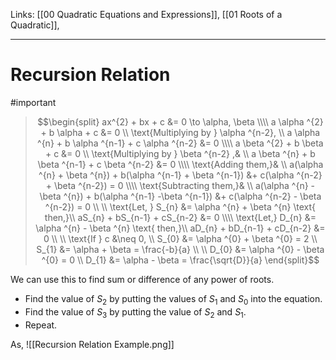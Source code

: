 Links: [[00 Quadratic Equations and Expressions]], [[01 Roots of a Quadratic]], 
___
# Recursion Relation
#important 

> $$\begin{split}
> ax^{2} + bx + c &= 0 \to \alpha, \beta \\\\
> a \alpha ^{2} + b \alpha + c &= 0 \\
> \text{Multiplying by } \alpha ^{n-2}, \\
> a \alpha ^{n} + b \alpha ^{n-1} + c \alpha ^{n-2} &= 0 \\\\
> a \beta ^{2} + b \beta + c &= 0 \\
> \text{Multiplying by } \beta ^{n-2} ,& \\
> a \beta ^{n} + b \beta ^{n-1} + c \beta ^{n-2} &= 0 \\\\
> \text{Adding them,}& \\
> a(\alpha ^{n} + \beta ^{n}) + b(\alpha ^{n-1} + \beta ^{n-1}) &+ c(\alpha ^{n-2} + \beta ^{n-2}) = 0 \\\\
> \text{Subtracting them,}& \\
> a(\alpha ^{n} - \beta ^{n}) + b(\alpha ^{n-1} -\beta ^{n-1}) &+ c(\alpha ^{n-2} - \beta ^{n-2}) = 0 \\
> \\
> \text{Let, } S_{n} &= \alpha ^{n} + \beta ^{n} \text{ then,}\\
> aS_{n} + bS_{n-1} + cS_{n-2} &= 0 \\\\
> \text{Let,} D_{n} &= \alpha ^{n} - \beta ^{n} \text{ then,}\\
> aD_{n} + bD_{n-1} + cD_{n-2} &= 0 \\
> \\
> \text{If } c &\neq 0, \\
> S_{0} &= \alpha ^{0} + \beta ^{0} = 2 \\
> S_{1} &= \alpha + \beta = \frac{-b}{a} \\
> \\
> D_{0} &= \alpha ^{0} - \beta ^{0} = 0 \\
> D_{1} &= \alpha - \beta = \frac{\sqrt{D}}{a}
> \end{split}$$

We can use this to find sum or difference of any power of roots. 
- Find the value of $S_{2}$ by putting the values of $S_{1}$ and $S_{0}$ into the equation. 
- Find the value of $S_{3}$ by putting the value of $S_{2}$ and $S_{1}$.
- Repeat.

As,
![[Recursion Relation Example.png]]